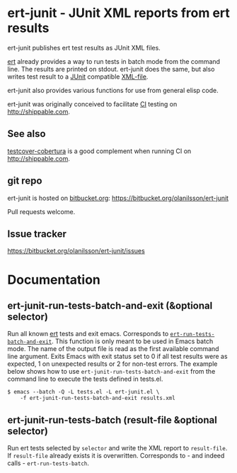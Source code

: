 # ert-junit - JUnit XML reports from ert results

ert-junit publishes ert test results as JUnit XML files.

[ert][ERTMANUAL] already provides a way to run tests in batch mode
from the command line.  The results are printed on stdout.  ert-junit
does the same, but also writes test result to a [JUnit][JUNIT]
compatible [XML-file][JUNITXSD].

ert-junit also provides various functions for use from general elisp code.

ert-junit was originally conceived to facilitate [CI][CI] testing on
http://shippable.com.

[ERTMANUAL]: https://www.gnu.org/software/emacs/manual/html_node/ert/index.html "ert online manual"
[JUNIT]: http://junit.org "JUnit Home"
[JUNITXSD]: http://windyroad.com.au/dl/Open%20Source/JUnit.xsd "JUnit xsd"
[CI]: http://en.wikipedia.org/wiki/Continuous_integration "Continous Integration on Wikipedia"

## See also

[testcover-cobertura](http://bitbucket.org/olanilsson/testcover-cobertura)
is a good complement when running CI on http://shippable.com.

## git repo

ert-junit is hosted on [bitbucket.org][BITBUCKET]:
https://bitbucket.org/olanilsson/ert-junit

Pull requests welcome.

[BITBUCKET]: http://bitbucket.org "BitBucket"

## Issue tracker

https://bitbucket.org/olanilsson/ert-junit/issues

# Documentation

## ert-junit-run-tests-batch-and-exit (&optional selector)

Run all known [ert][ERTMANUAL] tests and exit emacs.  Corresponds to
[`ert-run-tests-batch-and-exit`][ert-b-and-e].  This function is only
meant to be used in Emacs batch mode.  The name of the output file is
read as the first available command line argument.  Exits Emacs with
exit status set to 0 if all test results were as expected, 1 on
unexpected results or 2 for non-test errors. The example below shows
how to use `ert-junit-run-tests-batch-and-exit` from the command line
to execute the tests defined in tests.el.
    
    $ emacs --batch -Q -L tests.el -L ert-junit.el \
        -f ert-junit-run-tests-batch-and-exit results.xml

[ert-b-and-e]: https://www.gnu.org/software/emacs/manual/html_node/ert/Running-Tests-in-Batch-Mode.html#Running-Tests-in-Batch-Mode "ERT: Running Tests in Batch Mode"


## ert-junit-run-tests-batch (result-file &optional selector)

Run ert tests selected by `selector` and write the XML report to
`result-file`.  If `result-file` already exists it is overwritten.
Corresponds to - and indeed calls - `ert-run-tests-batch`.

